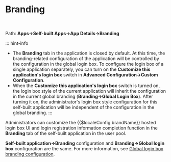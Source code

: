 # Branding
​
<LastUpdated/>

Path: **Apps->Self-built Apps->App Details->Branding**

::: hint-info
* The **Branding** tab in the application is closed by default. At this time, the branding-related configuration of the application will be controlled by the configuration in the global login box. To configure the login box of a single application separately, you can turn on the **Customize this application's login box** switch in **Advanced Configuration->Custom Configuration**.
* When the **Customize this application's login box** switch is turned on, the login box style of the current application will inherit the configuration in the current global branding (**Branding->Global Login Box**). After turning it on, the administrator's login box style configuration for this self-built application will be independent of the configuration in the global branding.
:::

Administrators can customize the {{$localeConfig.brandName}} ​hosted login box UI and login registration information completion function in the **Branding** tab of the self-built application in the user pool.

**Self-built application->Branding** configuration and **Branding->Global login box** configuration are the same. For more information, see [Global login box branding configuration](/guides/customize/global-guard/README.md).